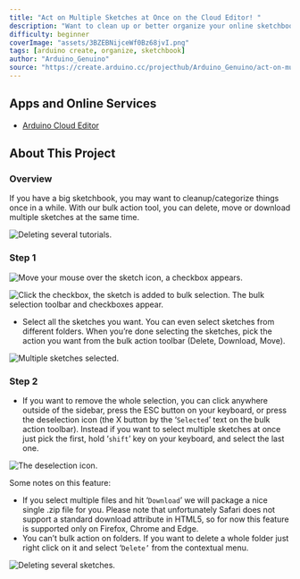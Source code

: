 ```yaml
---
title: "Act on Multiple Sketches at Once on the Cloud Editor! "
description: "Want to clean up or better organize your online sketchbook? Do it in just a few clicks on the Arduino Cloud Editor!"
difficulty: beginner
coverImage: "assets/3BZEBNijceWf0Bz68jvI.png"
tags: [arduino create, organize, sketchbook]
author: "Arduino_Genuino"
source: "https://create.arduino.cc/projecthub/Arduino_Genuino/act-on-multiple-sketches-at-once-on-the-web-editor-4cdf07"
---
```


## Apps and Online Services

- [Arduino Cloud Editor](https://create.arduino.cc/editor)

## About This Project

### Overview

If you have a big sketchbook, you may want to cleanup/categorize things once in a while. With our bulk action tool, you can delete, move or download multiple sketches at the same time.

![Deleting several tutorials.](assets/DhyU1A131WOJsYHD3gLU.gif)

### Step 1


![Move your mouse over the sketch icon, a checkbox appears.](assets/LrkQH9omEpBjxLlaEth0.png)


![Click the checkbox, the sketch is added to bulk selection. The bulk selection toolbar and checkboxes appear.](assets/hhoCWdKAxVb7fNL4nXJL.png)

- Select all the sketches you want. You can even select sketches from different folders. When you’re done selecting the sketches, pick the action you want from the bulk action toolbar (Delete, Download, Move).

![Multiple sketches selected.](assets/bprBaXi0MJOeAQydjWCT.png)

### Step 2

- If you want to remove the whole selection, you can click anywhere outside of the sidebar, press the ESC button on your keyboard, or press the deselection icon (the X button by the ‘`Selected`’ text on the bulk action toolbar). Instead if you want to select multiple sketches at once just pick the first, hold ‘`shift`’ key on your keyboard, and select the last one.

![The deselection icon.](assets/Q0d173wyftihzv8ohlbG.png)

Some notes on this feature:

- If you select multiple files and hit ‘`Download`’ we will package a nice single .zip file for you. Please note that unfortunately Safari does not support a standard download attribute in HTML5, so for now this feature is supported only on Firefox, Chrome and Edge.
- You can’t bulk action on folders. If you want to delete a whole folder just right click on it and select ‘`Delete’` from the contextual menu.

![Deleting several sketches.](assets/z4XxV1LmkXS6zkRzqhit.gif)